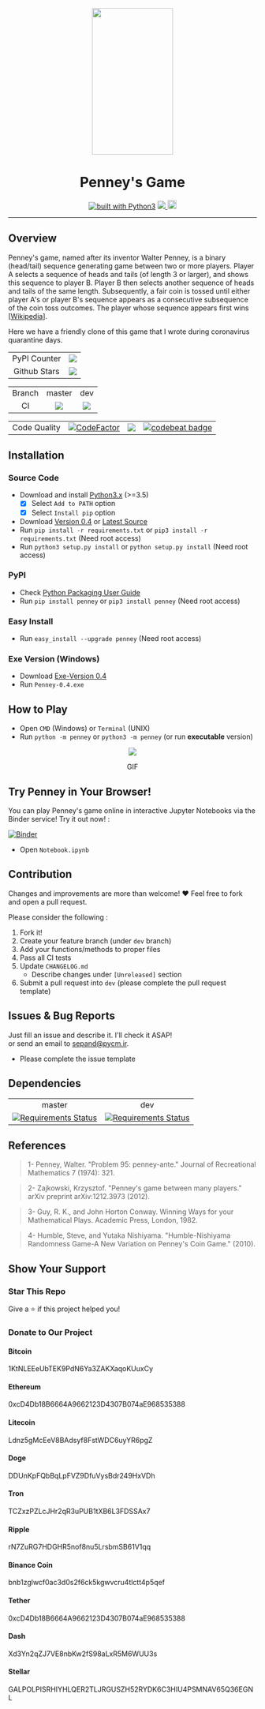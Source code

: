 <div align="center">
<img src="https://github.com/sepandhaghighi/penney/raw/master/otherfiles/logo.png" width="164px" height="297px">
<h1>Penney's Game</h1>
<a href="https://www.python.org/"><img src="https://img.shields.io/badge/built%20with-Python3-green.svg" alt="built with Python3" /></a>
<a href="https://codecov.io/gh/sepandhaghighi/penney">
  <img src="https://codecov.io/gh/sepandhaghighi/penney/branch/master/graph/badge.svg" />
</a>
<a href="https://badge.fury.io/py/penney"><img src="https://badge.fury.io/py/penney.svg" alt="PyPI version" height="18"></a>
</div>

----------

## Overview	

Penney's game, named after its inventor Walter Penney, is a binary (head/tail) sequence generating game between two or more players. Player A selects a sequence of heads and tails (of length 3 or larger), and shows this sequence to player B. Player B then selects another sequence of heads and tails of the same length. Subsequently, a fair coin is tossed until either player A's or player B's sequence appears as a consecutive subsequence of the coin toss outcomes. The player whose sequence appears first wins [[Wikipedia](https://en.wikipedia.org/wiki/Penney%27s_game)].
							
Here we have a friendly clone of this game that I wrote during coronavirus quarantine days.


<table>
	<tr>
		<td align="center">PyPI Counter</td>
		<td align="center"><a href="http://pepy.tech/count/penney"><img src="http://pepy.tech/badge/penney"></a></td>
	</tr>
	<tr>
		<td align="center">Github Stars</td>
		<td align="center"><a href="https://github.com/sepandhaghighi/penney"><img src="https://img.shields.io/github/stars/sepandhaghighi/penney.svg?style=social&label=Stars"></a></td>
	</tr>
</table>



<table>
	<tr> 
		<td align="center">Branch</td>
		<td align="center">master</td>	
		<td align="center">dev</td>	
	</tr>
	<tr>
		<td align="center">CI</td>
		<td align="center"><img src="https://github.com/sepandhaghighi/penney/workflows/CI/badge.svg?branch=master"></td>
		<td align="center"><img src="https://github.com/sepandhaghighi/penney/workflows/CI/badge.svg?branch=dev"></td>
	</tr>
</table>


<table>
	<tr> 
		<td align="center">Code Quality</td>	
		<td align="center"><a href="https://www.codefactor.io/repository/github/sepandhaghighi/penney"><img src="https://www.codefactor.io/repository/github/sepandhaghighi/penney/badge" alt="CodeFactor" /></a></td>	
		<td align="center"><a href="https://www.codacy.com/manual/sepand-haghighi/penney?utm_source=github.com&amp;utm_medium=referral&amp;utm_content=sepandhaghighi/penney&amp;utm_campaign=Badge_Grade"><img src="https://api.codacy.com/project/badge/Grade/d95056b079c844f587dd81914ed9d300"/></a></td>	
        <td align="center"><a href="https://codebeat.co/projects/github-com-sepandhaghighi-penney-dev"><img alt="codebeat badge" src="https://codebeat.co/badges/dbef50d3-b132-45fa-857a-701a52189460" /></a></td>
	</tr>
</table>

## Installation	

### Source Code
- Download and install [Python3.x](https://www.python.org/downloads/) (>=3.5)
	- [x] Select `Add to PATH` option
	- [x] Select `Install pip` option
- Download [Version 0.4](https://github.com/sepandhaghighi/penney/archive/v0.4.zip) or [Latest Source ](https://github.com/sepandhaghighi/penney/archive/dev.zip)
- Run `pip install -r requirements.txt` or `pip3 install -r requirements.txt` (Need root access)
- Run `python3 setup.py install` or `python setup.py install` (Need root access)				

### PyPI

- Check [Python Packaging User Guide](https://packaging.python.org/installing/)     
- Run `pip install penney` or `pip3 install penney` (Need root access)

### Easy Install

- Run `easy_install --upgrade penney` (Need root access)

### Exe Version (Windows)
- Download [Exe-Version 0.4](https://github.com/sepandhaghighi/penney/releases/download/v0.4/Penney-0.4.exe)
- Run `Penney-0.4.exe`

## How to Play

- Open `CMD` (Windows) or `Terminal` (UNIX)
- Run `python -m penney` or `python3 -m penney` (or run **executable** version)

<div align="center">
<img src="https://github.com/sepandhaghighi/penney/raw/master/otherfiles/help.gif">
<p>GIF</p>

</div>

## Try Penney in Your Browser!

You can play Penney's game online in interactive Jupyter Notebooks via the Binder service! Try it out now! :	


[![Binder](https://mybinder.org/badge_logo.svg)](https://mybinder.org/v2/gh/sepandhaghighi/penney/master)

- Open `Notebook.ipynb`

## Contribution			

Changes and improvements are more than welcome! ❤️ Feel free to fork and open a pull request.		


Please consider the following :


1. Fork it!
2. Create your feature branch (under `dev` branch)
3. Add your functions/methods to proper files
4. Pass all CI tests
5. Update `CHANGELOG.md`
	- Describe changes under `[Unreleased]` section
6. Submit a pull request into `dev` (please complete the pull request template)

## Issues & Bug Reports			

Just fill an issue and describe it. I'll check it ASAP!							
or send an email to [sepand@pycm.ir](mailto:sepand@pycm.ir "sepand@pycm.ir"). 

* Please complete the issue template


## Dependencies

<table>
	<tr> 
		<td align="center">master</td>	
		<td align="center">dev</td>	
	</tr>
	<tr>
		<td align="center"><a href="https://requires.io/github/sepandhaghighi/penney/requirements/?branch=master"><img src="https://requires.io/github/sepandhaghighi/penney/requirements.svg?branch=master" alt="Requirements Status" /></a></td>
		<td align="center"><a href="https://requires.io/github/sepandhaghighi/penney/requirements/?branch=dev"><img src="https://requires.io/github/sepandhaghighi/penney/requirements.svg?branch=dev" alt="Requirements Status" /></a></td>
	</tr>
</table>

## References			

<blockquote>1- Penney, Walter. "Problem 95: penney-ante." Journal of Recreational Mathematics 7 (1974): 321.</blockquote>

<blockquote>2- Zajkowski, Krzysztof. "Penney's game between many players." arXiv preprint arXiv:1212.3973 (2012). </blockquote>

<blockquote>3- Guy, R. K., and John Horton Conway. Winning Ways for your Mathematical Plays. Academic Press, London, 1982. </blockquote>

<blockquote>4- Humble, Steve, and Yutaka Nishiyama. "Humble-Nishiyama Randomness Game-A New Variation on Penney's Coin Game." (2010). </blockquote>	

## Show Your Support
								
<h3>Star This Repo</h3>					

Give a ⭐️ if this project helped you!

<h3>Donate to Our Project</h3>	

<h4>Bitcoin</h4>
1KtNLEEeUbTEK9PdN6Ya3ZAKXaqoKUuxCy
<h4>Ethereum</h4>
0xcD4Db18B6664A9662123D4307B074aE968535388
<h4>Litecoin</h4>
Ldnz5gMcEeV8BAdsyf8FstWDC6uyYR6pgZ
<h4>Doge</h4>
DDUnKpFQbBqLpFVZ9DfuVysBdr249HxVDh
<h4>Tron</h4>
TCZxzPZLcJHr2qR3uPUB1tXB6L3FDSSAx7
<h4>Ripple</h4>
rN7ZuRG7HDGHR5nof8nu5LrsbmSB61V1qq
<h4>Binance Coin</h4>
bnb1zglwcf0ac3d0s2f6ck5kgwvcru4tlctt4p5qef
<h4>Tether</h4>
0xcD4Db18B6664A9662123D4307B074aE968535388
<h4>Dash</h4>
Xd3Yn2qZJ7VE8nbKw2fS98aLxR5M6WUU3s
<h4>Stellar</h4>		

GALPOLPISRHIYHLQER2TLJRGUSZH52RYDK6C3HIU4PSMNAV65Q36EGNL						


